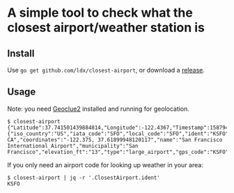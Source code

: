 # A simple tool to check what the closest airport/weather station is

## Install

Use `go get github.com/ldx/closest-airport`, or download a [release](https://github.com/ldx/closest-airport/releases).

## Usage

Note: you need [Geoclue2](https://developer.gnome.org/platform-overview/unstable/tech-geoclue2.html.en) installed and running for geolocation.

    $ closest-airport
    {"Latitude":37.741501439884814,"Longitude":-122.4367,"Timestamp":1587946519,"Distance":14.66392645140384,"ClosestAirport":{"iso_country":"US","iata_code":"SFO","local_code":"SFO","ident":"KSFO","continent":"NA","iso_region":"US-CA","coordinates":"-122.375, 37.61899948120117","name":"San Francisco International Airport","municipality":"San Francisco","elevation_ft":"13","type":"large_airport","gps_code":"KSFO"}}

If you only need an airport code for looking up weather in your area:

    $ closest-airport | jq -r '.ClosestAirport.ident'
    KSFO
